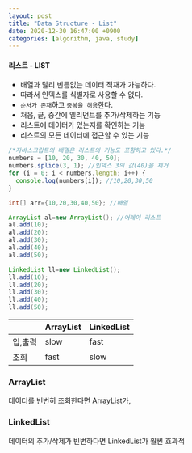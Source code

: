```yaml
---
layout: post
title: "Data Structure - List"
date: 2020-12-30 16:47:00 +0900
categories: [algorithm, java, study]
---
```


#### 리스트 - LIST

- 배열과 달리 빈틈없는 데이터 적재가 가능하다.
- 따라서 인덱스를 식별자로 사용할 수 없다.
- `순서가 존재`하고 `중복을 허용`한다.
- 처음, 끝, 중간에 엘리먼트를 추가/삭제하는 기능
- 리스트에 데이터가 있는지를 확인하는 기능
- 리스트의 모든 데이터에 접근할 수 있는 기능

```javascript
/*자바스크립트의 배열은 리스트의 기능도 포함하고 있다.*/
numbers = [10, 20, 30, 40, 50];
numbers.splice(3, 1); //인덱스 3의 값(40)을 제거
for (i = 0; i < numbers.length; i++) {
  console.log(numbers[i]); //10,20,30,50
}
```

```java
int[] arr={10,20,30,40,50}; //배열

ArrayList al=new ArrayList(); //어레이 리스트
al.add(10);
al.add(20);
al.add(30);
al.add(40);
al.add(50);

LinkedList ll=new LinkedList();
ll.add(10);
ll.add(20);
ll.add(30);
ll.add(40);
ll.add(50);
```

|         | ArrayList | LinkedList |
| ------- | --------- | ---------- |
| 입,출력 | slow      | fast       |
| 조회    | fast      | slow       |

### ArrayList

데이터를 빈번히 조회한다면 ArrayList가,

### LinkedList

데이터의 추가/삭제가 빈번하다면 LinkedList가 훨씬 효과적
